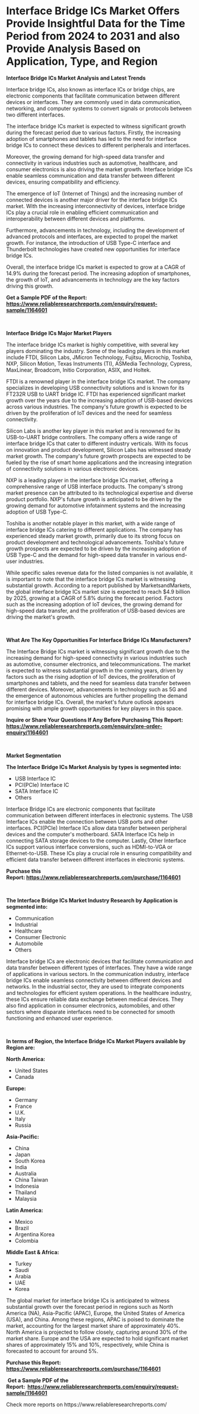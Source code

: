 <p><h1>Interface Bridge ICs Market Offers Provide Insightful Data for the Time Period from 2024 to 2031 and also Provide Analysis Based on Application, Type, and Region</h1></p><p><strong>Interface Bridge ICs Market Analysis and Latest Trends</strong></p>
<p><p>Interface bridge ICs, also known as interface ICs or bridge chips, are electronic components that facilitate communication between different devices or interfaces. They are commonly used in data communication, networking, and computer systems to convert signals or protocols between two different interfaces.</p><p>The interface bridge ICs market is expected to witness significant growth during the forecast period due to various factors. Firstly, the increasing adoption of smartphones and tablets has led to the need for interface bridge ICs to connect these devices to different peripherals and interfaces.</p><p>Moreover, the growing demand for high-speed data transfer and connectivity in various industries such as automotive, healthcare, and consumer electronics is also driving the market growth. Interface bridge ICs enable seamless communication and data transfer between different devices, ensuring compatibility and efficiency.</p><p>The emergence of IoT (Internet of Things) and the increasing number of connected devices is another major driver for the interface bridge ICs market. With the increasing interconnectivity of devices, interface bridge ICs play a crucial role in enabling efficient communication and interoperability between different devices and platforms.</p><p>Furthermore, advancements in technology, including the development of advanced protocols and interfaces, are expected to propel the market growth. For instance, the introduction of USB Type-C interface and Thunderbolt technologies have created new opportunities for interface bridge ICs.</p><p>Overall, the interface bridge ICs market is expected to grow at a CAGR of 14.9% during the forecast period. The increasing adoption of smartphones, the growth of IoT, and advancements in technology are the key factors driving this growth.</p></p>
<p><strong>Get a Sample PDF of the Report:&nbsp; <a href="https://www.reliableresearchreports.com/enquiry/request-sample/1164601">https://www.reliableresearchreports.com/enquiry/request-sample/1164601</a></strong></p>
<p>&nbsp;</p>
<p><strong>Interface Bridge ICs Major Market Players</strong></p>
<p><p>The interface bridge ICs market is highly competitive, with several key players dominating the industry. Some of the leading players in this market include FTDI, Silicon Labs, JMicron Technology, Fujitsu, Microchip, Toshiba, NXP, Silicon Motion, Texas Instruments (TI), ASMedia Technology, Cypress, MaxLinear, Broadcom, Initio Corporation, ASIX, and Holtek. </p><p>FTDI is a renowned player in the interface bridge ICs market. The company specializes in developing USB connectivity solutions and is known for its FT232R USB to UART bridge IC. FTDI has experienced significant market growth over the years due to the increasing adoption of USB-based devices across various industries. The company's future growth is expected to be driven by the proliferation of IoT devices and the need for seamless connectivity.</p><p>Silicon Labs is another key player in this market and is renowned for its USB-to-UART bridge controllers. The company offers a wide range of interface bridge ICs that cater to different industry verticals. With its focus on innovation and product development, Silicon Labs has witnessed steady market growth. The company's future growth prospects are expected to be fueled by the rise of smart home applications and the increasing integration of connectivity solutions in various electronic devices.</p><p>NXP is a leading player in the interface bridge ICs market, offering a comprehensive range of USB interface products. The company's strong market presence can be attributed to its technological expertise and diverse product portfolio. NXP's future growth is anticipated to be driven by the growing demand for automotive infotainment systems and the increasing adoption of USB Type-C.</p><p>Toshiba is another notable player in this market, with a wide range of interface bridge ICs catering to different applications. The company has experienced steady market growth, primarily due to its strong focus on product development and technological advancements. Toshiba's future growth prospects are expected to be driven by the increasing adoption of USB Type-C and the demand for high-speed data transfer in various end-user industries.</p><p>While specific sales revenue data for the listed companies is not available, it is important to note that the interface bridge ICs market is witnessing substantial growth. According to a report published by MarketsandMarkets, the global interface bridge ICs market size is expected to reach $4.9 billion by 2025, growing at a CAGR of 5.8% during the forecast period. Factors such as the increasing adoption of IoT devices, the growing demand for high-speed data transfer, and the proliferation of USB-based devices are driving the market's growth.</p></p>
<p>&nbsp;</p>
<p><strong>What Are The Key Opportunities For Interface Bridge ICs Manufacturers?</strong></p>
<p><p>The Interface Bridge ICs market is witnessing significant growth due to the increasing demand for high-speed connectivity in various industries such as automotive, consumer electronics, and telecommunications. The market is expected to witness substantial growth in the coming years, driven by factors such as the rising adoption of IoT devices, the proliferation of smartphones and tablets, and the need for seamless data transfer between different devices. Moreover, advancements in technology such as 5G and the emergence of autonomous vehicles are further propelling the demand for interface bridge ICs. Overall, the market's future outlook appears promising with ample growth opportunities for key players in this space.</p></p>
<p><strong>Inquire or Share Your Questions If Any Before Purchasing This Report: <a href="https://www.reliableresearchreports.com/enquiry/pre-order-enquiry/1164601">https://www.reliableresearchreports.com/enquiry/pre-order-enquiry/1164601</a></strong></p>
<p>&nbsp;</p>
<p><strong>Market Segmentation</strong></p>
<p><strong>The Interface Bridge ICs Market Analysis by types is segmented into:</strong></p>
<p><ul><li>USB Interface IC</li><li>PCI(PCIe) Interface IC</li><li>SATA Interface IC</li><li>Others</li></ul></p>
<p><p>Interface Bridge ICs are electronic components that facilitate communication between different interfaces in electronic systems. The USB Interface ICs enable the connection between USB ports and other interfaces. PCI(PCIe) Interface ICs allow data transfer between peripheral devices and the computer's motherboard. SATA Interface ICs help in connecting SATA storage devices to the computer. Lastly, Other Interface ICs support various interface conversions, such as HDMI-to-VGA or Ethernet-to-USB. These ICs play a crucial role in ensuring compatibility and efficient data transfer between different interfaces in electronic systems.</p></p>
<p><strong>Purchase this Report:&nbsp;<a href="https://www.reliableresearchreports.com/purchase/1164601">https://www.reliableresearchreports.com/purchase/1164601</a></strong></p>
<p>&nbsp;</p>
<p><strong>The Interface Bridge ICs Market Industry Research by Application is segmented into:</strong></p>
<p><ul><li>Communication</li><li>Industrial</li><li>Healthcare</li><li>Consumer Electronic</li><li>Automobile</li><li>Others</li></ul></p>
<p><p>Interface bridge ICs are electronic devices that facilitate communication and data transfer between different types of interfaces. They have a wide range of applications in various sectors. In the communication industry, interface bridge ICs enable seamless connectivity between different devices and networks. In the industrial sector, they are used to integrate components and technologies for efficient system operations. In the healthcare industry, these ICs ensure reliable data exchange between medical devices. They also find application in consumer electronics, automobiles, and other sectors where disparate interfaces need to be connected for smooth functioning and enhanced user experience.</p></p>
<p>&nbsp;</p>
<p><strong>In terms of Region, the Interface Bridge ICs Market Players available by Region are:</strong></p>
<p>
    <p> <strong> North America: </strong>
        <ul>
            <li>United States</li>
            <li>Canada</li>
        </ul>
        </p> 
    <p> <strong> Europe: </strong>
        <ul>
            <li>Germany</li>
            <li>France</li>
            <li>U.K.</li>
            <li>Italy</li>
            <li>Russia</li>
        </ul>
        </p> 
    <p> <strong> Asia-Pacific: </strong>
        <ul>
            <li>China</li>
            <li>Japan</li>
            <li>South Korea</li>
            <li>India</li>
            <li>Australia</li>
            <li>China Taiwan</li>
            <li>Indonesia</li>
            <li>Thailand</li>
            <li>Malaysia</li>
        </ul>
        </p> 
    <p> <strong> Latin America: </strong>
        <ul>
            <li>Mexico</li>
            <li>Brazil</li>
            <li>Argentina Korea</li>
            <li>Colombia</li>
        </ul>
        </p> 
    <p> <strong> Middle East & Africa: </strong>
        <ul>
            <li>Turkey</li>
            <li>Saudi</li>
            <li>Arabia</li>
            <li>UAE</li>
            <li>Korea</li>
        </ul>
    </p>
    </p>
<p><p>The global market for interface bridge ICs is anticipated to witness substantial growth over the forecast period in regions such as North America (NA), Asia-Pacific (APAC), Europe, the United States of America (USA), and China. Among these regions, APAC is poised to dominate the market, accounting for the largest market share of approximately 40%. North America is projected to follow closely, capturing around 30% of the market share. Europe and the USA are expected to hold significant market shares of approximately 15% and 10%, respectively, while China is forecasted to account for around 5%.</p></p>
<p><strong>Purchase this Report: <a href="https://www.reliableresearchreports.com/purchase/1164601">https://www.reliableresearchreports.com/purchase/1164601</a></strong></p>
<p>&nbsp;<strong>Get a Sample PDF of the Report:&nbsp;&nbsp;<a href="https://www.reliableresearchreports.com/enquiry/request-sample/1164601">https://www.reliableresearchreports.com/enquiry/request-sample/1164601</a></strong></p>
<p><strong></strong></p>
<p>Check more reports on https://www.reliableresearchreports.com/</p>